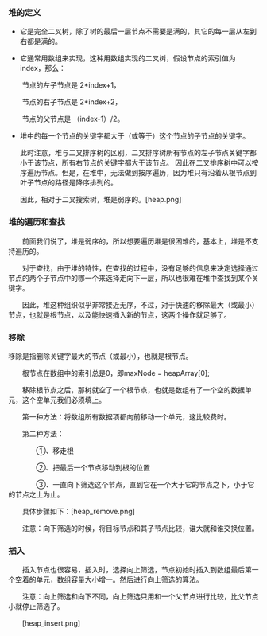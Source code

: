 ### 堆的定义

* 它是完全二叉树，除了树的最后一层节点不需要是满的，其它的每一层从左到右都是满的。

* 它通常用数组来实现，这种用数组实现的二叉树，假设节点的索引值为index，那么：

　　节点的左子节点是 2*index+1，

　　节点的右子节点是 2*index+2，

　　节点的父节点是 （index-1）/2。

* 堆中的每一个节点的关键字都大于（或等于）这个节点的子节点的关键字。

  此时注意，堆与二叉排序树的区别，二叉排序树所有节点的左子节点关键字都小于该节点，所有右节点的关键字都大于该节点。
  因此在二叉排序树中可以按序遍历节点。但是，在堆中，无法做到按序遍历，因为堆只有沿着从根节点到叶子节点的路径是降序排列的。
  
  因此，相对于二叉搜索树，堆是弱序的。[heap.png]
  
### 堆的遍历和查找

　　前面我们说了，堆是弱序的，所以想要遍历堆是很困难的，基本上，堆是不支持遍历的。
  
　　对于查找，由于堆的特性，在查找的过程中，没有足够的信息来决定选择通过节点的两个子节点中的哪一个来选择走向下一层，所以也很难在堆中查找到某个关键字。
  
　　因此，堆这种组织似乎非常接近无序，不过，对于快速的移除最大（或最小）节点，也就是根节点，以及能快速插入新的节点，这两个操作就足够了。

### 移除

移除是指删除关键字最大的节点（或最小），也就是根节点。

　　根节点在数组中的索引总是0，即maxNode = heapArray[0];

　　移除根节点之后，那树就空了一个根节点，也就是数组有了一个空的数据单元，这个空单元我们必须填上。

　　第一种方法：将数组所有数据项都向前移动一个单元，这比较费时。

　　第二种方法：

　　　　①、移走根

　　　　②、把最后一个节点移动到根的位置

　　　　③、一直向下筛选这个节点，直到它在一个大于它的节点之下，小于它的节点之上为止。

　　具体步骤如下：[heap_remove.png]

　　注意：向下筛选的时候，将目标节点和其子节点比较，谁大就和谁交换位置。

### 插入

　　插入节点也很容易，插入时，选择向上筛选，节点初始时插入到数组最后第一个空着的单元，数组容量大小增一。然后进行向上筛选的算法。

　　注意：向上筛选和向下不同，向上筛选只用和一个父节点进行比较，比父节点小就停止筛选了。
  
　　[heap_insert.png]

  